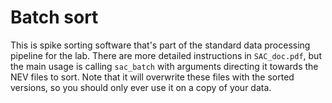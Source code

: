 # Batch sort

This is spike sorting software that's part of the standard data processing
pipeline for the lab. There are more detailed instructions in `SAC_doc.pdf`, 
but the main usage is calling `sac_batch` with arguments directing it towards
the NEV files to sort. Note that it will overwrite these files with the sorted
versions, so you should only ever use it on a copy of your data.
